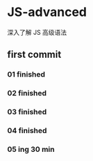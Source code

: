# JS-advanced
深入了解 JS 高级语法

## first commit 
### 01 finished
### 02 finished
### 03 finished
### 04 finished
### 05 ing  30 min

